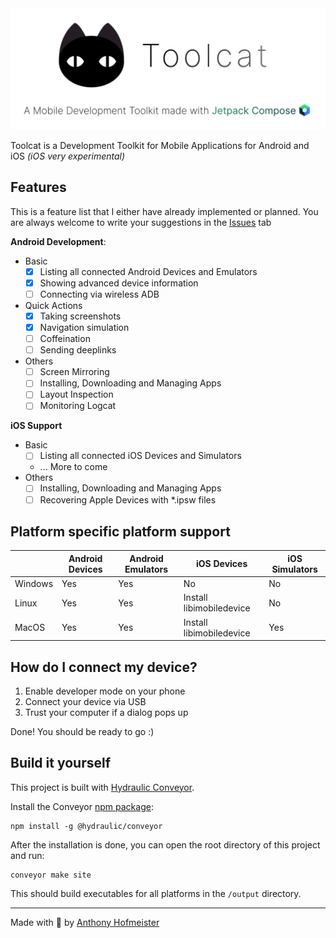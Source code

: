 <div align="center">
  <a>
    <img src="src/jvmMain/resources/logo/toolcat-logo-readme.svg">
  </a>
</div>

Toolcat is a Development Toolkit for Mobile Applications for Android and iOS *(iOS very experimental)*

## Features

This is a feature list that I either have already implemented or planned. You are always welcome to write your suggestions in the [Issues](https://github.com/anthonyhfm/toolcat/issues) tab

**Android Development**:
- Basic
  - [x] Listing all connected Android Devices and Emulators
  - [x] Showing advanced device information
  - [ ] Connecting via wireless ADB
- Quick Actions
    - [x] Taking screenshots
    - [x] Navigation simulation
    - [ ] Coffeination
    - [ ] Sending deeplinks
- Others
  - [ ] Screen Mirroring
  - [ ] Installing, Downloading and Managing Apps
  - [ ] Layout Inspection
  - [ ] Monitoring Logcat

**iOS Support**
- Basic
  - [ ] Listing all connected iOS Devices and Simulators
  - ... More to come
- Others
  - [ ] Installing, Downloading and Managing Apps
  - [ ] Recovering Apple Devices with *.ipsw files

## Platform specific platform support

|        | Android Devices | Android Emulators | iOS Devices              | iOS Simulators |
|--------| --------------- | ----------------- |--------------------------|----------------|
| Windows | Yes | Yes | No                       | No             |
| Linux  | Yes | Yes | Install libimobiledevice | No             |
| MacOS  | Yes | Yes | Install libimobiledevice | Yes            |

## How do I connect my device?

1. Enable developer mode on your phone
2. Connect your device via USB
3. Trust your computer if a dialog pops up

Done! You should be ready to go :)

## Build it yourself

This project is built with [Hydraulic Conveyor](https://www.hydraulic.dev/). 

Install the Conveyor [npm package](https://www.npmjs.com/package/@hydraulic/conveyor):

```shell
npm install -g @hydraulic/conveyor
```

After the installation is done, you can open the root directory of this project and run:
```shell
conveyor make site
```

This should build executables for all platforms in the `/output` directory.

-----

Made with 💚 by [Anthony Hofmeister](https://github.com/anthonyhfm)